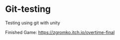 # Git-testing
Testing using git with unity

Finished Game: 
https://zgromko.itch.io/overtime-final

~~~Zack wuz here~~~

